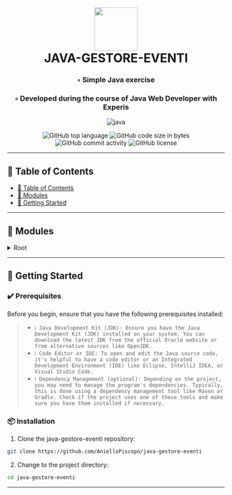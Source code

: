 <div align="center">
<h1 align="center">
<img src="https://img.shields.io/badge/java-%23ED8B00.svg?style&logo=openjdk&logoColor=white" width="100" />
<br>JAVA-GESTORE-EVENTI
</h1>
<h3>◦ Simple Java exercise</h3>
<h3>◦ Developed during the course of Java Web Developer with Experis</h3>


<p align="center">
<img src="https://img.shields.io/badge/java-%23ED8B00.svg?style&logo=openjdk&logoColor=white" alt="java" />
</p>
<img src="https://img.shields.io/github/languages/top/AnielloPiscopo/java-gestore-eventi?style&color=5D6D7E" alt="GitHub top language" />
<img src="https://img.shields.io/github/languages/code-size/AnielloPiscopo/java-gestore-eventi?style&color=5D6D7E" alt="GitHub code size in bytes" />
<img src="https://img.shields.io/github/commit-activity/m/AnielloPiscopo/java-gestore-eventi?style&color=5D6D7E" alt="GitHub commit activity" />
<img src="https://img.shields.io/github/license/AnielloPiscopo/java-gestore-eventi?style&color=5D6D7E" alt="GitHub license" />
</div>

---

## 📒 Table of Contents
- [📒 Table of Contents](#-table-of-contents)
- [🧩 Modules](#modules)
- [🚀 Getting Started](#-getting-started)

---


## 🧩 Modules

<details closed><summary>Root</summary>

| File                                                                                                                                           | Summary                   |
| ---                                                                                                                                            | ---                       |
| [Main.java](https://github.com/AnielloPiscopo/java-gestore-eventi/blob/main/src\org\java\Main.java)                                            | This is the main java file containing the heart of the programm. |
| [Helper.java](https://github.com/AnielloPiscopo/java-gestore-eventi/blob/main/src\org\java\helper\Helper.java)                                 | This is the helper file containing the usefull functions. |
| [Concert.java](https://github.com/AnielloPiscopo/java-gestore-eventi/blob/main/src\org\java\obj\Concert.java)                                  | This is the java file of the Concert obj. |
| [Event.java](https://github.com/AnielloPiscopo/java-gestore-eventi/blob/main/src\org\java\obj\Event.java)                                      | This is the java file of the Event obj. |
| [EventsProgramm.java](https://github.com/AnielloPiscopo/java-gestore-eventi/blob/main/src\org\java\obj\EventsProgramm.java)                    | This is the java file of the EventsProgramm obj. |

</details>

---

## 🚀 Getting Started

### ✔️ Prerequisites

Before you begin, ensure that you have the following prerequisites installed:
> - `ℹ️ Java Development Kit (JDK): Ensure you have the Java Development Kit (JDK) installed on your system. You can download the latest JDK from the official Oracle website or from alternative sources like OpenJDK. `
> - `ℹ️ Code Editor or IDE: To open and edit the Java source code, it's helpful to have a code editor or an Integrated Development Environment (IDE) like Eclipse, IntelliJ IDEA, or Visual Studio Code.`
> - `ℹ️ Dependency Management (optional): Depending on the project, you may need to manage the program's dependencies. Typically, this is done using a dependency management tool like Maven or Gradle. Check if the project uses one of these tools and make sure you have them installed if necessary.`

### 📦 Installation

1. Clone the java-gestore-eventi repository:
```sh
git clone https://github.com/AnielloPiscopo/java-gestore-eventi
```

2. Change to the project directory:
```sh
cd java-gestore-eventi
```

---
